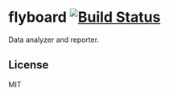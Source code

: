 # flyboard [![Build Status](https://travis-ci.org/yuantiku/flyboard.png?branch=master)](https://travis-ci.org/yuantiku/flyboard)

Data analyzer and reporter.

## License 

MIT
